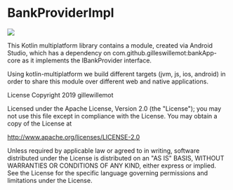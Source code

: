 # BankProviderImpl

[![](https://jitpack.io/v/gilleswillemot/BankProviderImpl.svg)](https://jitpack.io/#gilleswillemot/BankProviderImpl)

This Kotlin multiplatform library contains a module, created via Android Studio, which has a dependency on com.github.gilleswillemot:bankApp-core
as it implements the IBankProvider interface.

Using kotlin-multiplatform we build different targets (jvm, js, ios, android) in order to share this module over different
web and native applications.

License
Copyright 2019 gillewillemot

Licensed under the Apache License, Version 2.0 (the "License");
you may not use this file except in compliance with the License.
You may obtain a copy of the License at

   http://www.apache.org/licenses/LICENSE-2.0

Unless required by applicable law or agreed to in writing, software
distributed under the License is distributed on an "AS IS" BASIS,
WITHOUT WARRANTIES OR CONDITIONS OF ANY KIND, either express or implied.
See the License for the specific language governing permissions and
limitations under the License.
